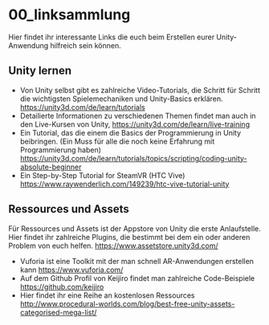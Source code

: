 # 00_linksammlung
Hier findet ihr interessante Links die euch beim Erstellen eurer Unity-Anwendung hilfreich sein können.

## Unity lernen
* Von Unity selbst gibt es zahlreiche Video-Tutorials, die Schritt für Schritt die wichtigsten Spielemechaniken und Unity-Basics erklären. https://unity3d.com/de/learn/tutorials
* Detailierte Informationen zu verschiedenen Themen findet man auch in den Live-Kursen von Unity, https://unity3d.com/de/learn/live-training
* Ein Tutorial, das die einem die Basics der Programmierung in Unity beibringen. (Ein Muss für alle die noch keine Erfahrung mit Programmierung haben) https://unity3d.com/de/learn/tutorials/topics/scripting/coding-unity-absolute-beginner
* Ein Step-by-Step Tutorial for SteamVR (HTC Vive) https://www.raywenderlich.com/149239/htc-vive-tutorial-unity

## Ressources und Assets
Für Ressources und Assets ist der Appstore von Unity die erste Anlaufstelle. Hier findet ihr zahlreiche Plugins, die bestimmt bei dem ein oder anderen Problem von euch helfen. https://www.assetstore.unity3d.com/

* Vuforia ist eine Toolkit mit der man schnell AR-Anwendungen erstellen kann https://www.vuforia.com/
* Auf dem Github Profil von Keijiro findet man zahlreiche Code-Beispiele https://github.com/keijiro
* Hier findet ihr eine Reihe an kostenlosen Ressources http://www.procedural-worlds.com/blog/best-free-unity-assets-categorised-mega-list/

